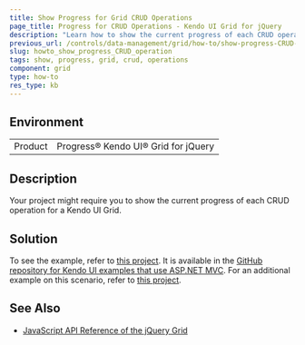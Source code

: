 ```yaml
---
title: Show Progress for Grid CRUD Operations
page_title: Progress for CRUD Operations - Kendo UI Grid for jQuery
description: "Learn how to show the current progress of each CRUD operation in the Kendo UI Grid for jQuery."
previous_url: /controls/data-management/grid/how-to/show-progress-CRUD-operation, /aspnet-mvc/helpers/grid/how-to/use-grid-with-progressbar-crud-operations, /controls/data-management/grid/how-to/Editing/show-progress-CRUD-operation
slug: howto_show_progress_CRUD_operation
tags: show, progress, grid, crud, operations
component: grid
type: how-to
res_type: kb
---
```


## Environment

<table>
 <tr>
  <td>Product</td>
  <td>Progress® Kendo UI® Grid for jQuery</td>
 </tr>
</table>

## Description

Your project might require you to show the current progress of each CRUD operation for a Kendo UI Grid.

## Solution

To see the example, refer to [this project](https://github.com/telerik/kendo-examples-asp-net-mvc/tree/master/grid-progressbar-crud-operations). It is available in the [GitHub repository for Kendo UI examples that use ASP.NET MVC](https://github.com/telerik/kendo-examples-asp-net-mvc). For an additional example on this scenario, refer to [this project](https://github.com/telerik/ui-for-aspnet-mvc-examples/tree/master/grid/GridProgressBarForCRUDOperations).

## See Also

* [JavaScript API Reference of the jQuery Grid](/api/javascript/ui/grid)
